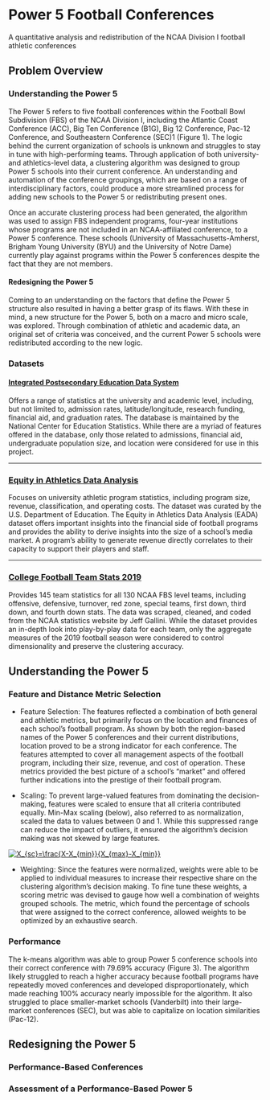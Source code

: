 # Power 5 Football Conferences
A quantitative analysis and redistribution of the NCAA  Division I football athletic conferences

## Problem Overview

### Understanding the Power 5

The Power 5 refers to five football conferences within the Football Bowl Subdivision (FBS) of the NCAA Division I, including the Atlantic Coast Conference (ACC), Big Ten Conference (B1G), Big 12 Conference, Pac-12 Conference, and Southeastern Conference (SEC)1 (Figure 1). The logic behind the current organization of schools is unknown and struggles to stay in tune with high-performing teams. Through application of both university- and athletics-level data, a clustering algorithm was designed to group Power 5 schools into their current conference. An understanding and automation of the conference groupings, which are based on a range of interdisciplinary factors, could produce a more streamlined process for adding new schools to the Power 5 or redistributing present ones.

Once an accurate clustering process had been generated, the algorithm was used to assign FBS independent programs, four-year institutions whose programs are not included in an NCAA-affiliated conference, to a Power 5 conference. These schools (University of Massachusetts-Amherst, Brigham Young University (BYU) and the University of Notre Dame) currently play against programs within the Power 5 conferences despite the fact that they are not members.

#### Redesigning the Power 5

Coming to an understanding on the factors that define the Power 5 structure also resulted in having a better grasp of its flaws. With these in mind, a new structure for the Power 5, both on a macro and micro scale, was explored. Through combination of athletic and academic data, an original set of criteria was conceived, and the current Power 5 schools were redistributed according to the new logic. 

### Datasets

#### [Integrated Postsecondary Education Data System](https://nces.ed.gov/ipeds/datacenter/InstitutionByName.aspx?goToReportId=1)

  Offers a range of statistics at the university and academic level, including, but not limited to, admission rates, latitude/longitude, research funding, financial aid, and graduation rates. The database is maintained by the National Center for Education Statistics. While there are a myriad of features offered in the database, only those related to admissions, financial aid, undergraduate population size, and location were considered for use in this project. 
  
---

### [Equity in Athletics Data Analysis](https://ope.ed.gov/athletics/#/customdata/search)

Focuses on university athletic program statistics, including program size, revenue, classification, and operating costs. The dataset was curated by the U.S. Department of Education. The Equity in Athletics Data Analysis (EADA) dataset offers important insights into the financial side of football programs and provides the ability to derive insights into the size of a school’s media market. A program’s ability to generate revenue directly correlates to their capacity to support their players and staff.

---

### [College Football Team Stats 2019](https://www.kaggle.com/jeffgallini/college-football-team-stats-2019)

Provides 145 team statistics for all 130 NCAA FBS level teams, including offensive, defensive, turnover, red zone, special teams, first down, third down, and fourth down stats. The data was scraped, cleaned, and coded from the NCAA statistics website by Jeff Gallini. While the dataset provides an in-depth look into play-by-play data for each team, only the aggregate measures of the 2019 football season were considered to control dimensionality and preserve the clustering accuracy.

## Understanding the Power 5

### Feature and Distance Metric Selection

- Feature Selection: The features reflected a combination of both general and athletic metrics, but primarily focus on the location and finances of each school’s football program. As shown by both the region-based names of the Power 5 conferences and their current distributions, location proved to be a strong indicator for each conference. The features attempted to cover all management aspects of the football program, including their size, revenue, and cost of operation. These metrics provided the best picture of a school’s “market” and offered further indications into the prestige of their football program.

- Scaling: To prevent large-valued features from dominating the decision-making, features were scaled to ensure that all criteria contributed equally. Min-Max scaling (below), also referred to as normalization, scaled the data to values between 0 and 1. While this suppressed range can reduce the impact of outliers, it ensured the algorithm’s decision making was not skewed by large features.

<a href="https://www.codecogs.com/eqnedit.php?latex=X_{sc}=\frac{X-X_{min}}{X_{max}-X_{min}}" target="_blank"><img src="https://latex.codecogs.com/gif.latex?X_{sc}=\frac{X-X_{min}}{X_{max}-X_{min}}" title="X_{sc}=\frac{X-X_{min}}{X_{max}-X_{min}}" /></a>

- Weighting: Since the features were normalized, weights were able to be applied to individual measures to increase their respective share on the clustering algorithm’s decision making. To fine tune these weights, a scoring metric was devised to gauge how well a combination of weights grouped schools. The metric, which found the percentage of schools that were assigned to the correct conference, allowed weights to be optimized by an exhaustive search.

### Performance

The k-means algorithm was able to group Power 5 conference schools into their correct conference with 79.69% accuracy (Figure 3). The algorithm likely struggled to reach a higher accuracy because football programs have repeatedly moved conferences and developed disproportionately, which made reaching 100% accuracy nearly impossible for the algorithm. It also struggled to place smaller-market schools (Vanderbilt) into their large-market conferences (SEC), but was able to capitalize on location similarities (Pac-12).

## Redesigning the Power 5

### Performance-Based Conferences

### Assessment of a Performance-Based Power 5 
